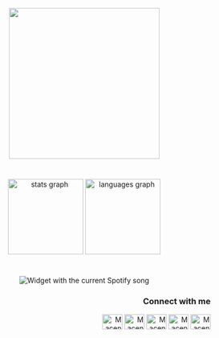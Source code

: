 <br clear="both">

<div align="center">
  <img height="300" src="https://i.gifer.com/xK.gif"  />
</div>

###

<br clear="both">

<div align="center">
  <img src="https://github-readme-stats.vercel.app/api?username=MacengBOT&hide_title=false&hide_rank=false&show_icons=true&include_all_commits=true&count_private=true&disable_animations=false&theme=dracula&locale=en&hide_border=true&order=1&custom_title=My Stats" height="150" alt="stats graph"  />
  <img src="https://github-readme-stats.vercel.app/api/top-langs?username=MacengBOT&locale=en&hide_title=false&layout=compact&card_width=320&langs_count=6&theme=dracula&hide_border=true&order=2&custom_title=Most Languages" height="150" alt="languages graph"  />
</div>

###

<br clear="both">

<div align="center">
  <img src="https://novatorem-indol-phi.vercel.app/api/spotify?theme=dark&rainbow=true&scan=true&spin=true" alt="Widget with the current Spotify song"  />
</div>

###

<h3 align="right">Connect with me</h3>
<p align="right">
<a href="https://twitter.com/niellsamosir" target="_blank"><img align="center" src="https://simpleicons.org/icons/twitter.svg" alt="Maceng Twitter" height="30" width="40" /></a>
<a href="https://fb.com/danielneubie" target="_blank"><img align="center" src="https://simpleicons.org/icons/facebook.svg" alt="Maceng Facebook" height="30" width="40" /></a>
<a href="https://instagram.com/maceeeeng" target="_blank"><img align="center" src="https://simpleicons.org/icons/instagram.svg" alt="Maceng Instagram" height="30" width="40" /></a>
<a href="https://wa.me/6285161602919" target="_blank"><img align="center" src="https://simpleicons.org/icons/whatsapp.svg" alt="Maceng Whatsapp" height="30" width="40" /></a>
<a href="https://t.me/ceng29" target="_blank"><img align="center" src="https://simpleicons.org/icons/telegram.svg" alt="Maceng Telegram" height="30" width="40" /></a>
</p>
